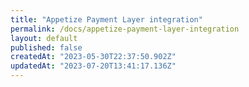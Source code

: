 ```yaml
---
title: "Appetize Payment Layer integration"
permalink: /docs/appetize-payment-layer-integration
layout: default
published: false
createdAt: "2023-05-30T22:37:50.902Z"
updatedAt: "2023-07-20T13:41:17.136Z"
---
```

